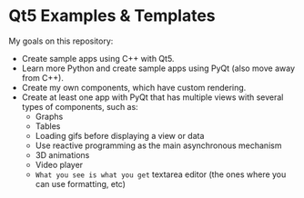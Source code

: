 # Qt5 Examples & Templates

My goals on this repository:

* Create sample apps using C++ with Qt5.
* Learn more Python and create sample apps using PyQt (also move away from C++).
* Create my own components, which have custom rendering.
* Create at least one app with PyQt that has multiple views with several types of components, such as:
  * Graphs
  * Tables
  * Loading gifs before displaying a view or data
  * Use reactive programming as the main asynchronous mechanism
  * 3D animations
  * Video player
  * `What you see is what you get` textarea editor (the ones where you can use formatting, etc)


